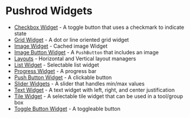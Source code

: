 # Pushrod Widgets

- [Checkbox Widget](../../images/checkbox.png) - A toggle button that uses a checkmark to indicate state
- [Grid Widget](../../images/grid.png) - A dot or line oriented grid widget
- [Image Widget](../../images/image.png) - Cached image Widget
- [Image Button Widget](../../images/image_button.png) - A `PushButton` that includes an image
- [Layouts](../../images/layout.png) - Horizontal and Vertical layout managers
- [List Widget](../../images/list.png) - Selectable list widget
- [Progress Widget](../../images/progress.png) - A progress bar
- [Push Button Widget](../../images/push_button.png) - A clickable button
- [Slider Widgets](../../images/slider.png) - A slider that handles min/max values
- [Text Widget](../../images/text.png) - A text widget with left, right, and center justification
- [Tile Widget](../../images/tile.png) - A selectable tile widget that can be used in a tool/group box
- [Toggle Button Widget](../../images/toggle_button.png) - A toggleable button

